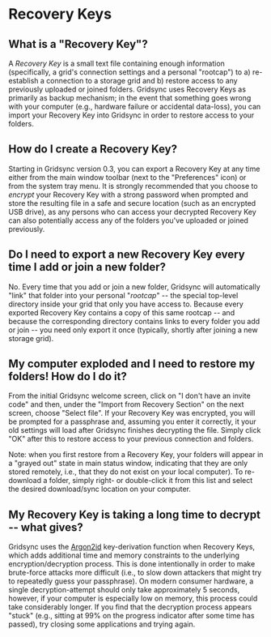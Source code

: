 Recovery Keys
=============

What is a "Recovery Key"?
-------------------------

A _Recovery Key_ is a small text file containing enough information (specifically, a grid's connection settings and a personal "rootcap") to a) re-establish a connection to a storage grid and b) restore access to any previously uploaded or joined folders. Gridsync uses Recovery Keys as primarily as backup mechanism; in the event that something goes wrong with your computer (e.g., hardware failure or accidental data-loss), you can import your Recovery Key into Gridsync in order to restore access to your folders.


How do I create a Recovery Key?
-------------------------------

Starting in Gridsync version 0.3, you can export a Recovery Key at any time either from the main window toolbar (next to the "Preferences" icon) or from the system tray menu. It is strongly recommended that you choose to _encrypt_ your Recovery Key with a strong password when prompted and store the resulting file in a safe and secure location (such as an encrypted USB drive), as any persons who can access your decrypted Recovery Key can also potentially access any of the folders you've uploaded or joined previously.


Do I need to export a new Recovery Key every time I add or join a new folder?
-----------------------------------------------------------------------------

No. Every time that you add or join a new folder, Gridsync will automatically "link" that folder into your personal "_rootcap_" -- the special top-level directory inside your grid that only you have access to. Because every exported Recovery Key contains a copy of this same rootcap -- and because the corresponding directory contains links to every folder you add or join -- you need only export it once (typically, shortly after joining a new storage grid).


My computer exploded and I need to restore my folders! How do I do it?
----------------------------------------------------------------------

From the initial Gridsync welcome screen, click on "I don't have an invite code" and then, under the "Import from Recovery Section" on the next screen, choose "Select file". If your Recovery Key was encrypted, you will be prompted for a passphrase and, assuming you enter it correctly, it your old settings will load after Gridsync finishes decrypting the file. Simply click "OK" after this to restore access to your previous connection and folders.

Note: when you first restore from a Recovery Key, your folders will appear in a "grayed out" state in main status window, indicating that they are only stored remotely, i.e., that they do not exist on your local computer). To re-download a folder, simply right- or double-click it from this list and select the desired download/sync location on your computer.


My Recovery Key is taking a long time to decrypt -- what gives?
---------------------------------------------------------------

Gridsync uses the [Argon2id](https://en.wikipedia.org/wiki/Argon2) key-derivation function when Recovery Keys, which adds additional time and memory constraints to the underlying encryption/decryption process. This is done intentionally in order to make brute-force attacks more difficult (i.e., to slow down attackers that might try to repeatedly guess your passphrase). On modern consumer hardware, a single decryption-attempt should only take approximately 5 seconds, however, if your computer is especially low on memory, this process could take considerably longer. If you find that the decryption process appears "stuck" (e.g., sitting at 99% on the progress indicator after some time has passed), try closing some applications and trying again.
